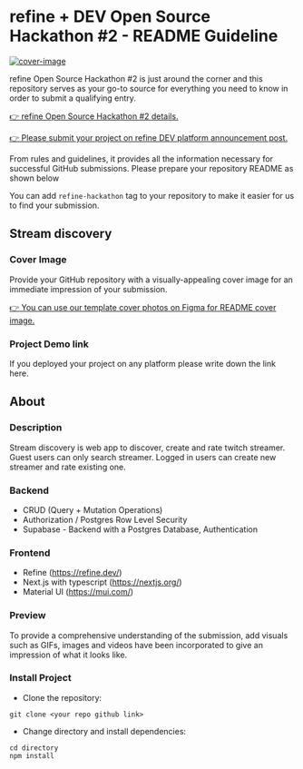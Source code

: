 # refine + DEV Open Source Hackathon #2 - README Guideline

[![cover-image](https://refine.ams3.cdn.digitaloceanspaces.com/hackathon-2/hackathon_cover.png)](https://s.refine.dev/hackathon2)

refine Open Source Hackathon #2 is just around the corner and this repository serves as your go-to source for everything you need to know in order to submit a qualifying entry.

[:point_right: refine Open Source Hackathon #2 details.](https://s.refine.dev/hackathon2)

[:point_right: Please submit your project on refine DEV platform announcement post.](#)

From rules and guidelines, it provides all the information necessary for successful GitHub submissions. Please prepare your repository README as shown below

You can add `refine-hackathon` tag to your repository to make it easier for us to find your submission.

## Stream discovery

### Cover Image

Provide your GitHub repository with a visually-appealing cover image for an immediate impression of your submission.

[:point_right: You can use our template cover photos on Figma for README cover image.](https://www.figma.com/community/file/1251145251163309086)

### Project Demo link

If you deployed your project on any platform please write down the link here.

## About

### Description

Stream discovery is web app to discover, create and rate twitch streamer. Guest users can only search streamer.
Logged in users can create new streamer and rate existing one.

### Backend

- CRUD (Query + Mutation Operations)
- Authorization / Postgres Row Level Security
- Supabase - Backend with a Postgres Database, Authentication

### Frontend

- Refine (https://refine.dev/)
- Next.js with typescript (https://nextjs.org/)
- Material UI (https://mui.com/)

### Preview

To provide a comprehensive understanding of the submission, add visuals such as GIFs, images and videos have been incorporated to give an impression of what it looks like.

### Install Project

- Clone the repository:

```
git clone <your repo github link>
```

- Change directory and install dependencies:

```
cd directory
npm install
```
